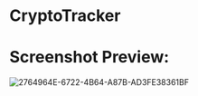# CryptoTracker
# Screenshot Preview:
![2764964E-6722-4B64-A87B-AD3FE38361BF](https://github.com/mieng18/CryptoTracker/assets/48541586/996a31b5-065b-46cb-ae37-36b1a810d7c9)
